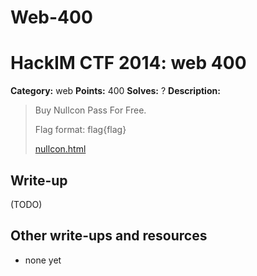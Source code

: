 # Web-400
# HackIM CTF 2014: web 400

**Category:** web
**Points:** 400
**Solves:** ?
**Description:**

> Buy Nullcon Pass For Free. 
>
> Flag format: flag{flag}
>
>	[nullcon.html](54.165.191.231/nullcon.html)

## Write-up

(TODO)

## Other write-ups and resources

* none yet

